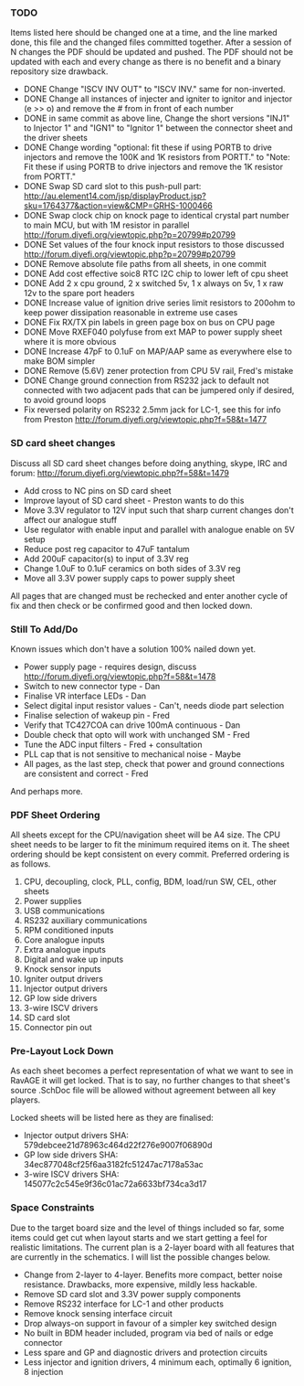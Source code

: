 ﻿### TODO

Items listed here should be changed one at a time, and the line marked done, this
file and the changed files committed together. After a session of N changes the
PDF should be updated and pushed. The PDF should not be updated with each and
every change as there is no benefit and a binary repository size drawback.

 - DONE Change "ISCV INV OUT" to "ISCV INV." same for non-inverted.
 - DONE Change all instances of injecter and igniter to ignitor and injector (e >> o) and remove the # from in front of each number
 - DONE in same commit as above line, Change the short versions "INJ1" to Injector 1" and "IGN1" to "Ignitor 1" between the connector sheet and the driver sheets
 - DONE Change wording "optional: fit these if using PORTB to drive injectors and remove the 100K and 1K resistors from PORTT." to "Note: Fit these if using PORTB to drive injectors and remove the 1K resistor from PORTT."
 - DONE Swap SD card slot to this push-pull part: http://au.element14.com/jsp/displayProduct.jsp?sku=1764377&action=view&CMP=GRHS-1000466
 - DONE Swap clock chip on knock page to identical crystal part number to main MCU, but with 1M resistor in parallel http://forum.diyefi.org/viewtopic.php?p=20799#p20799
 - DONE Set values of the four knock input resistors to those discussed http://forum.diyefi.org/viewtopic.php?p=20799#p20799
 - DONE Remove absolute file paths from all sheets, in one commit
 - DONE Add cost effective soic8 RTC I2C chip to lower left of cpu sheet
 - DONE Add 2 x cpu ground, 2 x switched 5v, 1 x always on 5v, 1 x raw 12v to the spare port headers
 - DONE Increase value of ignition drive series limit resistors to 200ohm to keep power dissipation reasonable in extreme use cases
 - DONE Fix RX/TX pin labels in green page box on bus on CPU page
 - DONE Move RXEF040 polyfuse from ext MAP to power supply sheet where it is more obvious
 - DONE Increase 47pF to 0.1uF on MAP/AAP same as everywhere else to make BOM simpler
 - DONE Remove (5.6V) zener protection from CPU 5V rail, Fred's mistake
 - DONE Change ground connection from RS232 jack to default not connected with two adjacent pads that can be jumpered only if desired, to avoid ground loops
 - Fix reversed polarity on RS232 2.5mm jack for LC-1, see this for info from Preston http://forum.diyefi.org/viewtopic.php?f=58&t=1477

### SD card sheet changes

Discuss all SD card sheet changes before doing anything, skype, IRC and forum: http://forum.diyefi.org/viewtopic.php?f=58&t=1479

 - Add cross to NC pins on SD card sheet
 - Improve layout of SD card sheet - Preston wants to do this
 - Move 3.3V regulator to 12V input such that sharp current changes don't affect our analogue stuff
 - Use regulator with enable input and parallel with analogue enable on 5V setup
 - Reduce post reg capacitor to 47uF tantalum
 - Add 200uF capacitor(s) to input of 3.3V reg
 - Change 1.0uF to 0.1uF ceramics on both sides of 3.3V reg
 - Move all 3.3V power supply caps to power supply sheet

All pages that are changed must be rechecked and enter another cycle of fix and
then check or be confirmed good and then locked down.

### Still To Add/Do

Known issues which don't have a solution 100% nailed down yet.

 - Power supply page - requires design, discuss http://forum.diyefi.org/viewtopic.php?f=58&t=1478
 - Switch to new connector type - Dan
 - Finalise VR interface LEDs - Dan
 - Select digital input resistor values - Can't, needs diode part selection
 - Finalise selection of wakeup pin - Fred
 - Verify that TC427COA can drive 100mA continuous - Dan
 - Double check that opto will work with unchanged SM - Fred
 - Tune the ADC input filters - Fred + consultation
 - PLL cap that is not sensitive to mechanical noise - Maybe
 - All pages, as the last step, check that power and ground connections are consistent and correct - Fred

And perhaps more.

### PDF Sheet Ordering

All sheets except for the CPU/navigation sheet will be A4 size. The CPU sheet
needs to be larger to fit the minimum required items on it. The sheet ordering
should be kept consistent on every commit. Preferred ordering is as follows.

 1.  CPU, decoupling, clock, PLL, config, BDM, load/run SW, CEL, other sheets
 2.  Power supplies
 3.  USB communications
 4.  RS232 auxiliary communications
 5.  RPM conditioned inputs
 6.  Core analogue inputs
 7.  Extra analogue inputs
 8.  Digital and wake up inputs
 9.  Knock sensor inputs
 10. Igniter output drivers
 11. Injector output drivers
 12. GP low side drivers
 13. 3-wire ISCV drivers
 14. SD card slot
 15. Connector pin out

### Pre-Layout Lock Down

As each sheet becomes a perfect representation of what we want to see in RavAGE
it will get locked. That is to say, no further changes to that sheet's source
.SchDoc file will be allowed without agreement between all key players.

Locked sheets will be listed here as they are finalised:

 - Injector output drivers SHA: 579debcee21d78963c464d22f276e9007f06890d
 - GP low side drivers SHA: 34ec877048cf25f6aa3182fc51247ac7178a53ac
 - 3-wire ISCV drivers SHA: 145077c2c545e9f36c01ac72a6633bf734ca3d17

### Space Constraints

Due to the target board size and the level of things included so far, some
items could get cut when layout starts and we start getting a feel for
realistic limitations. The current plan is a 2-layer board with all features
that are currently in the schematics. I will list the possible changes below.

 - Change from 2-layer to 4-layer. Benefits more compact, better noise resistance. Drawbacks, more expensive, mildly less hackable.
 - Remove SD card slot and 3.3V power supply components
 - Remove RS232 interface for LC-1 and other products
 - Remove knock sensing interface circuit
 - Drop always-on support in favour of a simpler key switched design
 - No built in BDM header included, program via bed of nails or edge connector
 - Less spare and GP and diagnostic drivers and protection circuits
 - Less injector and ignition drivers, 4 minimum each, optimally 6 ignition, 8 injection

